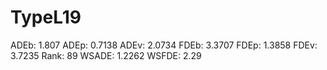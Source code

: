 # TypeL19

ADEb: 1.807
ADEp: 0.7138
ADEv: 2.0734
FDEb: 3.3707
FDEp: 1.3858
FDEv: 3.7235
Rank: 89
WSADE: 1.2262
WSFDE: 2.29